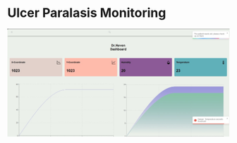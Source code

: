 # Ulcer Paralasis Monitoring 

!["Nurse Dashboard with danger signs and pop up messages from the patient"](Dashboard.jpg)
